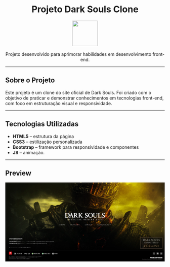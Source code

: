 <div align="center">
  <h1>Projeto Dark Souls Clone</h1> 
  <img width="80px" height="80px" src="https://media.tenor.com/drxH1lO9cfEAAAAj/dark-souls-bonfire.gif">
  <p>Projeto desenvolvido para aprimorar habilidades em desenvolvimento front-end.</p>
</div>

---

## Sobre o Projeto

Este projeto é um clone do site oficial de Dark Souls. Foi criado com o objetivo de praticar e demonstrar conhecimentos em tecnologias front-end, com foco em estruturação visual e responsividade.

---

## Tecnologias Utilizadas

- **HTML5** – estrutura da página
- **CSS3** – estilização personalizada
- **Bootstrap** – framework para responsividade e componentes
- **JS** – animação.

---

## Preview

<img src="images/DarkSoulsClone - index.png" alt="Captura de tela do projeto">
